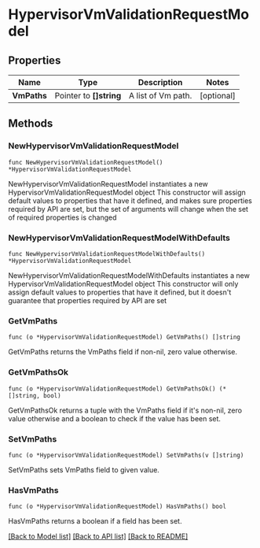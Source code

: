 # HypervisorVmValidationRequestModel

## Properties

Name | Type | Description | Notes
------------ | ------------- | ------------- | -------------
**VmPaths** | Pointer to **[]string** | A list of Vm path. | [optional] 

## Methods

### NewHypervisorVmValidationRequestModel

`func NewHypervisorVmValidationRequestModel() *HypervisorVmValidationRequestModel`

NewHypervisorVmValidationRequestModel instantiates a new HypervisorVmValidationRequestModel object
This constructor will assign default values to properties that have it defined,
and makes sure properties required by API are set, but the set of arguments
will change when the set of required properties is changed

### NewHypervisorVmValidationRequestModelWithDefaults

`func NewHypervisorVmValidationRequestModelWithDefaults() *HypervisorVmValidationRequestModel`

NewHypervisorVmValidationRequestModelWithDefaults instantiates a new HypervisorVmValidationRequestModel object
This constructor will only assign default values to properties that have it defined,
but it doesn't guarantee that properties required by API are set

### GetVmPaths

`func (o *HypervisorVmValidationRequestModel) GetVmPaths() []string`

GetVmPaths returns the VmPaths field if non-nil, zero value otherwise.

### GetVmPathsOk

`func (o *HypervisorVmValidationRequestModel) GetVmPathsOk() (*[]string, bool)`

GetVmPathsOk returns a tuple with the VmPaths field if it's non-nil, zero value otherwise
and a boolean to check if the value has been set.

### SetVmPaths

`func (o *HypervisorVmValidationRequestModel) SetVmPaths(v []string)`

SetVmPaths sets VmPaths field to given value.

### HasVmPaths

`func (o *HypervisorVmValidationRequestModel) HasVmPaths() bool`

HasVmPaths returns a boolean if a field has been set.


[[Back to Model list]](../README.md#documentation-for-models) [[Back to API list]](../README.md#documentation-for-api-endpoints) [[Back to README]](../README.md)


